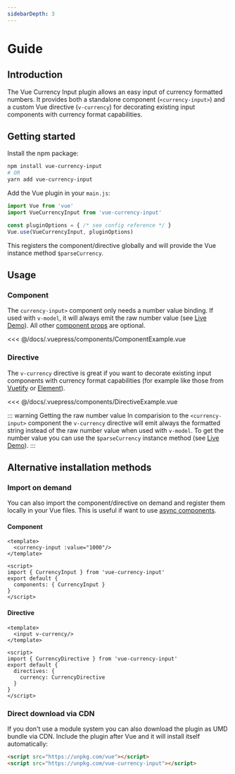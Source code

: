 ```yaml
---
sidebarDepth: 3
---
```


# Guide

## Introduction
The Vue Currency Input plugin allows an easy input of currency formatted numbers. 
It provides both a standalone component (`<currency-input>`) and a custom Vue directive (`v-currency`) for decorating existing input components with currency format capabilities.

## Getting started
Install the npm package:
``` bash
npm install vue-currency-input 
# OR 
yarn add vue-currency-input
```

Add the Vue plugin in your `main.js`:
``` js
import Vue from 'vue'
import VueCurrencyInput from 'vue-currency-input'

const pluginOptions = { /* see config reference */ }
Vue.use(VueCurrencyInput, pluginOptions)
```

This registers the component/directive globally and will provide the Vue instance method `$parseCurrency`.

## Usage
### Component
The `currency-input>` component only needs a number value binding. If used with `v-model`, it will always emit the raw number value (see [Live Demo](/demo/)). All other [component props](/config/#component-props) are optional.

<<< @/docs/.vuepress/components/ComponentExample.vue

### Directive
The `v-currency` directive is great if you want to decorate existing input components with currency format capabilities (for example like those from [Vuetify](https://vuetifyjs.com/en/components/text-fields) or [Element](https://element.eleme.io/#/en-US/component/input)).

<<< @/docs/.vuepress/components/DirectiveExample.vue

::: warning Getting the raw number value
In comparision to the `<currency-input>` component the `v-currency` directive will emit always the formatted string instead of the raw number value when used with `v-model`. 
To get the number value you can use the `$parseCurrency` instance method (see [Live Demo](/demo/#directive)).
:::

## Alternative installation methods
### Import on demand
You can also import the component/directive on demand and register them locally in your Vue files. 
This is useful if want to use [async components](https://vuejs.org/v2/guide/components-dynamic-async.html#Async-Components).

#### Component
```vue
<template>
  <currency-input :value="1000"/>
</template>

<script>
import { CurrencyInput } from 'vue-currency-input'
export default {
  components: { CurrencyInput }
}
</script>
```

#### Directive
```vue
<template>
  <input v-currency/>
</template>

<script>
import { CurrencyDirective } from 'vue-currency-input'
export default {
  directives: {
    currency: CurrencyDirective
  }
}
</script>

```

### Direct download via CDN
If you don't use a module system you can also download the plugin as UMD bundle via CDN. 
Include the plugin after Vue and it will install itself automatically:

```html
<script src="https://unpkg.com/vue"></script>
<script src="https://unpkg.com/vue-currency-input"></script>
```
